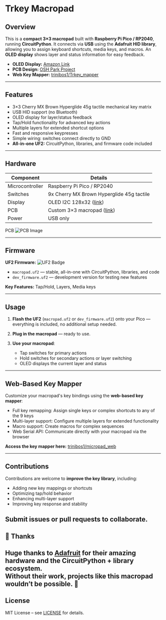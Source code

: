# Trkey Macropad
## Overview

This is a **compact 3×3 macropad** built with **Raspberry Pi Pico / RP2040**, running **CircuitPython**. It connects via **USB** using the **Adafruit HID library**, allowing you to assign keyboard shortcuts, media keys, and macros. An **OLED display** shows layer and status information for easy feedback.

* **OLED Display:** [Amazon Link](https://a.co/d/afDOQYH)
* **PCB Design:** [OSH Park Project](https://oshpark.com/shared_projects/1jOtq57X)
* **Web Key Mapper:** [trinibos1/Trkey\_mapper](https://trinibos1.github.io/TRkey_mapper/)

---

## Features

* 3×3 Cherry MX Brown Hyperglide 45g tactile mechanical key matrix
* USB HID support (no Bluetooth)
* OLED display for layer/status feedback
* Tap/Hold functionality for advanced key actions
* Multiple layers for extended shortcut options
* Fast and responsive keypresses
* Simple wiring: switches connect directly to GND
* **All-in-one UF2:** CircuitPython, libraries, and firmware code included

---

## Hardware

| Component       | Details                                                                    |
| --------------- | -------------------------------------------------------------------------- |
| Microcontroller | Raspberry Pi Pico / RP2040                                                 |
| Switches        | 9x Cherry MX Brown Hyperglide 45g tactile                                  |
| Display         | OLED I2C 128x32 ([link](https://a.co/d/afDOQYH))                           |
| PCB             | Custom 3×3 macropad ([link](https://oshpark.com/shared_projects/1jOtq57X)) |
| Power           | USB only                                                                   |

PCB 
![PCB Image](https://via.placeholder.com/300x200.png?text=PCB+Layout)


---

## Firmware

**UF2 Firmware:**
![UF2 Badge](https://img.shields.io/badge/UF2-download-brightgreen)

* `macropad.uf2` — stable, all-in-one with CircuitPython, libraries, and code
* `dev_firmware.uf2` — development version for testing new features

**Key Features:** Tap/Hold, Layers, Media keys

---

## Usage

1. **Flash the UF2** (`macropad.uf2` or `dev_firmware.uf2`) onto your Pico — everything is included, no additional setup needed.
2. **Plug in the macropad** — ready to use.
3. **Use your macropad**:

   * Tap switches for primary actions
   * Hold switches for secondary actions or layer switching
   * OLED displays the current layer and status

---

## Web-Based Key Mapper

Customize your macropad's key bindings using the **web-based key mapper**:

* Full key remapping: Assign single keys or complex shortcuts to any of the 9 keys
* Multi-layer support: Configure multiple layers for extended functionality
* Macro support: Create macros for complex sequences
* Web Serial API: Communicate directly with your macropad via the browser

**Access the key mapper here:** [trinibos1/micropad\_web](https://github.com/trinibos1/micropad_web)

---

## Contributions

Contributions are welcome to **improve the key library**, including:

* Adding new key mappings or shortcuts
* Optimizing tap/hold behavior
* Enhancing multi-layer support
* Improving key response and stability

Submit issues or pull requests to collaborate.
---
## 🙌 Thanks

Huge thanks to **[Adafruit](https://www.adafruit.com/)** for their amazing hardware and the **CircuitPython** + library ecosystem.  
Without their work, projects like this macropad wouldn’t be possible. 💜
---

## License

MIT License – see [LICENSE](LICENSE) for details.

